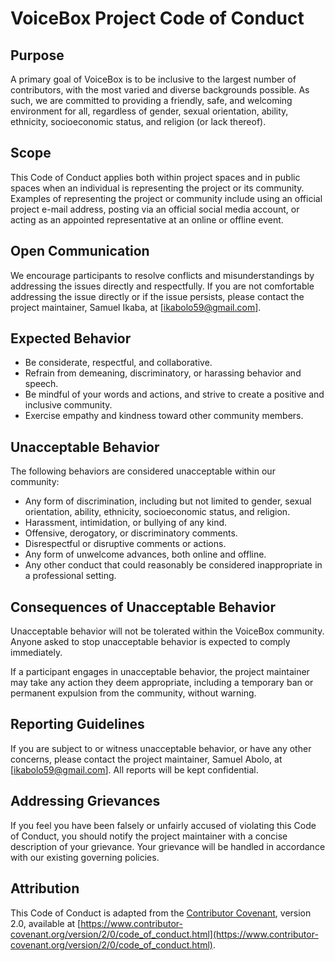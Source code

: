 # VoiceBox Project Code of Conduct

## Purpose

A primary goal of VoiceBox is to be inclusive to the largest number of contributors, with the most varied and diverse backgrounds possible. As such, we are committed to providing a friendly, safe, and welcoming environment for all, regardless of gender, sexual orientation, ability, ethnicity, socioeconomic status, and religion (or lack thereof).

## Scope

This Code of Conduct applies both within project spaces and in public spaces when an individual is representing the project or its community. Examples of representing the project or community include using an official project e-mail address, posting via an official social media account, or acting as an appointed representative at an online or offline event.

## Open Communication

We encourage participants to resolve conflicts and misunderstandings by addressing the issues directly and respectfully. If you are not comfortable addressing the issue directly or if the issue persists, please contact the project maintainer, Samuel Ikaba, at [ikabolo59@gmail.com].

## Expected Behavior

- Be considerate, respectful, and collaborative.
- Refrain from demeaning, discriminatory, or harassing behavior and speech.
- Be mindful of your words and actions, and strive to create a positive and inclusive community.
- Exercise empathy and kindness toward other community members.

## Unacceptable Behavior

The following behaviors are considered unacceptable within our community:

- Any form of discrimination, including but not limited to gender, sexual orientation, ability, ethnicity, socioeconomic status, and religion.
- Harassment, intimidation, or bullying of any kind.
- Offensive, derogatory, or discriminatory comments.
- Disrespectful or disruptive comments or actions.
- Any form of unwelcome advances, both online and offline.
- Any other conduct that could reasonably be considered inappropriate in a professional setting.

## Consequences of Unacceptable Behavior

Unacceptable behavior will not be tolerated within the VoiceBox community. Anyone asked to stop unacceptable behavior is expected to comply immediately.

If a participant engages in unacceptable behavior, the project maintainer may take any action they deem appropriate, including a temporary ban or permanent expulsion from the community, without warning.

## Reporting Guidelines

If you are subject to or witness unacceptable behavior, or have any other concerns, please contact the project maintainer, Samuel Abolo, at [ikabolo59@gmail.com]. All reports will be kept confidential.

## Addressing Grievances

If you feel you have been falsely or unfairly accused of violating this Code of Conduct, you should notify the project maintainer with a concise description of your grievance. Your grievance will be handled in accordance with our existing governing policies.

## Attribution

This Code of Conduct is adapted from the [Contributor Covenant](https://www.contributor-covenant.org), version 2.0, available at [https://www.contributor-covenant.org/version/2/0/code_of_conduct.html](https://www.contributor-covenant.org/version/2/0/code_of_conduct.html).

